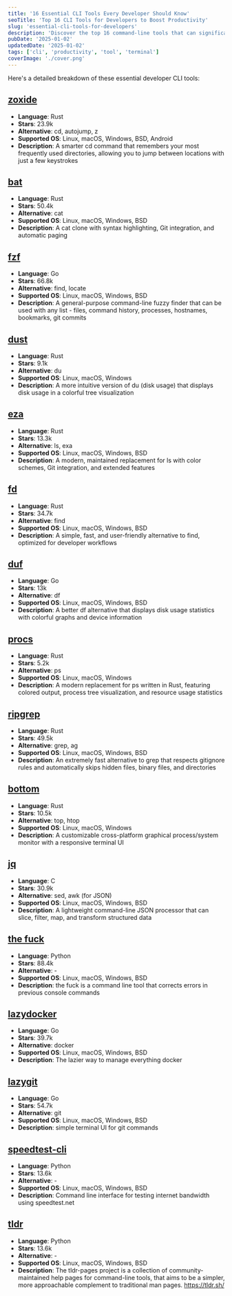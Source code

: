```yaml
---
title: '16 Essential CLI Tools Every Developer Should Know'
seoTitle: 'Top 16 CLI Tools for Developers to Boost Productivity'
slug: 'essential-cli-tools-for-developers'
description: 'Discover the top 16 command-line tools that can significantly enhance your development workflow and productivity.'
pubDate: '2025-01-02'
updatedDate: '2025-01-02'
tags: ['cli', 'productivity', 'tool', 'terminal']
coverImage: './cover.png'
---
```


Here's a detailed breakdown of these essential developer CLI tools:

##  [zoxide](https://github.com/ajeetdsouza/zoxide)
- **Language**: Rust
- **Stars**: 23.9k
- **Alternative**: cd, autojump, z
- **Supported OS**: Linux, macOS, Windows, BSD, Android
- **Description**: A smarter cd command that remembers your most frequently used directories, allowing you to jump between locations with just a few keystrokes

## [bat](https://github.com/sharkdp/bat)
- **Language**: Rust
- **Stars**: 50.4k
- **Alternative**: cat
- **Supported OS**: Linux, macOS, Windows, BSD
- **Description**: A cat clone with syntax highlighting, Git integration, and automatic paging

## [fzf](https://github.com/junegunn/fzf)
- **Language**: Go
- **Stars**: 66.8k
- **Alternative**: find, locate
- **Supported OS**: Linux, macOS, Windows, BSD
- **Description**: A general-purpose command-line fuzzy finder that can be used with any list - files, command history, processes, hostnames, bookmarks, git commits

## [dust](https://github.com/bootandy/dust)
- **Language**: Rust
- **Stars**: 9.1k
- **Alternative**: du
- **Supported OS**: Linux, macOS, Windows
- **Description**: A more intuitive version of du (disk usage) that displays disk usage in a colorful tree visualization

## [eza](https://github.com/eza-community/eza)
- **Language**: Rust
- **Stars**: 13.3k
- **Alternative**: ls, exa
- **Supported OS**: Linux, macOS, Windows, BSD
- **Description**: A modern, maintained replacement for ls with color schemes, Git integration, and extended features

## [fd](https://github.com/sharkdp/fd)
- **Language**: Rust
- **Stars**: 34.7k
- **Alternative**: find
- **Supported OS**: Linux, macOS, Windows, BSD
- **Description**: A simple, fast, and user-friendly alternative to find, optimized for developer workflows

## [duf](https://github.com/muesli/duf)
- **Language**: Go
- **Stars**: 13k
- **Alternative**: df
- **Supported OS**: Linux, macOS, Windows, BSD
- **Description**: A better df alternative that displays disk usage statistics with colorful graphs and device information

## [procs](https://github.com/dalance/procs)
- **Language**: Rust
- **Stars**: 5.2k
- **Alternative**: ps
- **Supported OS**: Linux, macOS, Windows
- **Description**: A modern replacement for ps written in Rust, featuring colored output, process tree visualization, and resource usage statistics

## [ripgrep](https://github.com/BurntSushi/ripgrep)
- **Language**: Rust
- **Stars**: 49.5k
- **Alternative**: grep, ag
- **Supported OS**: Linux, macOS, Windows, BSD
- **Description**: An extremely fast alternative to grep that respects gitignore rules and automatically skips hidden files, binary files, and directories

## [bottom](https://github.com/ClementTsang/bottom)
- **Language**: Rust
- **Stars**: 10.5k
- **Alternative**: top, htop
- **Supported OS**: Linux, macOS, Windows
- **Description**: A customizable cross-platform graphical process/system monitor with a responsive terminal UI

## [jq](https://github.com/jqlang/jq)
- **Language**: C
- **Stars**: 30.9k
- **Alternative**: sed, awk (for JSON)
- **Supported OS**: Linux, macOS, Windows, BSD
- **Description**: A lightweight command-line JSON processor that can slice, filter, map, and transform structured data

## [the fuck](https://github.com/nvbn/thefuck)
- **Language**: Python
- **Stars**: 88.4k
- **Alternative**: -
- **Supported OS**: Linux, macOS, Windows, BSD
- **Description**: the fuck is a command line tool that corrects errors in previous console commands

## [lazydocker](https://github.com/jesseduffield/lazydocker)
- **Language**: Go
- **Stars**: 39.7k
- **Alternative**: docker
- **Supported OS**: Linux, macOS, Windows, BSD
- **Description**: The lazier way to manage everything docker

## [lazygit](https://github.com/jesseduffield/lazygit)
- **Language**: Go
- **Stars**: 54.7k
- **Alternative**: git
- **Supported OS**: Linux, macOS, Windows, BSD
- **Description**: simple terminal UI for git commands

## [speedtest-cli](https://github.com/sivel/speedtest-cli)
- **Language**: Python
- **Stars**: 13.6k
- **Alternative**: -
- **Supported OS**: Linux, macOS, Windows, BSD
- **Description**: Command line interface for testing internet bandwidth using speedtest.net

## [tldr](https://github.com/tldr-pages/tldr)
- **Language**: Python
- **Stars**: 13.6k
- **Alternative**: -
- **Supported OS**: Linux, macOS, Windows, BSD
- **Description**: The tldr-pages project is a collection of community-maintained help pages for command-line tools, that aims to be a simpler, more approachable complement to traditional man pages.
https://tldr.sh/


